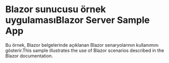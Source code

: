 # <a name="blazor-server-sample-app"></a><span data-ttu-id="e7c80-101">Blazor sunucusu örnek uygulaması</span><span class="sxs-lookup"><span data-stu-id="e7c80-101">Blazor Server Sample App</span></span>

<span data-ttu-id="e7c80-102">Bu örnek, Blazor belgelerinde açıklanan Blazor senaryolarının kullanımını gösterir.</span><span class="sxs-lookup"><span data-stu-id="e7c80-102">This sample illustrates the use of Blazor scenarios described in the Blazor documentation.</span></span>
